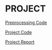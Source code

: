 # PROJECT


[Preprocessing Code](longtowide.ipynb) 


[Project Code](IE360_Group22_CodeProject.ipynb)


[Project Report](IE360_Group22_ProjectReport.pdf)

